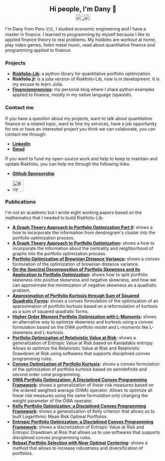 <h2 align="center"> Hi people, I'm Dany 👋
<br>
<a href="https://www.linkedin.com/in/dany-cajas/" target="_blank">
  <img align="center" alt="Dany Cajas @LinkedIn" width="22px" src="https://cdn.jsdelivr.net/npm/simple-icons@v3/icons/linkedin.svg" />
</a>
  <a href="mailto:dcajasn@gmail.com" target="_blank">
  <img align="center" alt="Dany Cajas @Mail" width="22px" src="https://cdn.jsdelivr.net/npm/simple-icons@v3/icons/gmail.svg" />
</a>
</h2>

I'm Dany from Peru 🇵🇪, I studied economic engineering and I have a master in finance. I learned to programming by myself because I like to applied finance theory to real problems. My hobbies are workout at home, play video games, listen metal music, read about quantitative finance and programming applied to finance.

### Projects

- __[Riskfolio-Lib](https://github.com/dcajasn/Riskfolio-Lib):__ a python library for quantitative portfolio optimization.
- __Riskfolio.jl:__ is a julia version of Riskfolio-Lib, now is in development. It is my excuse to learn Julia.
- __[Financioneroncios](http://financioneroncios.wordpress.com/):__ my personal blog where I share python examples applied to finance, mostly in my native language (spanish).

### Contact me

If you have a question about my projects, want to talk about quantitative finance or a related topic, want to hire my services, have a job opportunity for me or have an interested project you think we can colaborate, you can contact me through:

- __[LinkedIn](https://www.linkedin.com/in/dany-cajas/)__
- __[Gmail](dcajasn@gmail.com)__

If you want to fund my open-source work and help to keep to maintain and update Riskfolio, you can help me through the following links:

- __[Github Sponsorship](https://github.com/sponsors/dcajasn)__

- <a href='https://ko-fi.com/B0B833SXD' target='_blank'><img height='36' style='border:0px;height:36px;' src='https://cdn.ko-fi.com/cdn/kofi1.png?v=2' border='0' alt='Buy Me a Coffee at ko-fi.com' /></a>

### Publications

I'm not an academic but I wrote eight working papers based on the mathematics that I needed to build Riskfolio-Lib:

- __[A Graph Theory Approach to Portfolio Optimization Part II](https://papers.ssrn.com/sol3/papers.cfm?abstract_id=4667426):__ shows a how to incorporate the information from dendrogram's cluster into the portfolio optimization process.
- __[A Graph Theory Approach to Portfolio Optimization](https://papers.ssrn.com/sol3/papers.cfm?abstract_id=4602019):__ shows a how to incorporate the information about the centrality and neighborhood of graphs into the portfolio optimization process.
- __[Portfolio Optimization of Brownian Distance Variance](https://papers.ssrn.com/sol3/papers.cfm?abstract_id=4561293):__ shows a convex formulation of the optimization of brownian distance variance.
- __[On the Spectral Decomposition of Portfolio Skewness and its Application to Portfolio Optimization](https://papers.ssrn.com/sol3/papers.cfm?abstract_id=4540021):__ shows how to split portfolio skewness into positive skewness and negative skewness, and how we can approximate the minimization of negative skewness as a quadratic problem.
- __[Approximation of Portfolio Kurtosis through Sum of Squared Quadratic Forms](https://papers.ssrn.com/sol3/papers.cfm?abstract_id=4472793):__ shows a convex formulation of the optimization of an approximation of portfolio kurtosis based on a reformulation of kurtosis as a sum of squared quadratic forms.
- __[Higher Order Moment Portfolio Optimization with L-Moments](https://papers.ssrn.com/sol3/papers.cfm?abstract_id=4393155):__ shows an alternative way to optimize skewness and kurtosis using a convex formulation based on the OWA portfolio model and L-moments like L-skewness and L-kurtosis.
- __[Portfolio Optimization of Relativistic Value at Risk](https://papers.ssrn.com/sol3/papers.cfm?abstract_id=4378498):__ shows a generalization of Entropic Value at Risk based on Kaniadakis entropy. Allows to optimize the Relativistic Value at Risk and Relativistic Drawdown at Risk using softwares that supports disciplined convex programming rules.
- __[Convex Optimization of Portfolio Kurtosis](https://papers.ssrn.com/sol3/papers.cfm?abstract_id=4202967):__ shows a convex formulation of the optimization of portfolio kurtosis based on semidefinite and second order cone programming.
- __[OWA Portfolio Optimization: A Disciplined Convex Programming Framework](https://papers.ssrn.com/sol3/papers.cfm?abstract_id=3988927):__ shows a generalization of linear risk measures based on the ordered weighted average (OWA) operator. Allows to optimize all linear risk measures using the same formulation only changing the weight parameter of the OWA operator.
- __[Kelly Portfolio Optimization: a Disciplined Convex Programming Framework](https://papers.ssrn.com/sol3/papers.cfm?abstract_id=3833617):__ shows a generalization of Kelly criterion that allows us to built Logarithmic Mean Risk Optimal Portfolios.
- __[Entropic Portfolio Optimization: a Disciplined Convex Programming Framework](https://papers.ssrn.com/sol3/papers.cfm?abstract_id=3792520):__ shows a discretization of Entropic Value at Risk and Entropic Drawdown at Risk that allows us to use softwares that supports disciplined convex programming rules.
- __[Robust Portfolio Selection with Near Optimal Centering](https://papers.ssrn.com/sol3/papers.cfm?abstract_id=3572435):__ shows a method that allows to increase robustness and diversification of portfolios.

